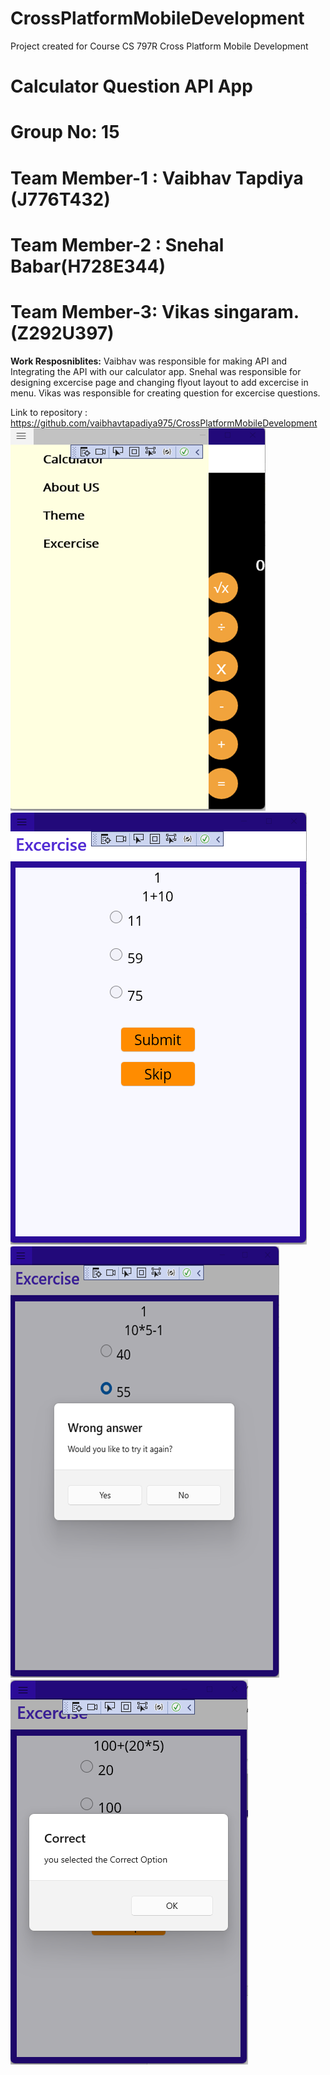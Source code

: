 # CrossPlatformMobileDevelopment
Project created for Course CS 797R Cross Platform Mobile Development


# Calculator Question API App
# Group No: 15
# Team Member-1 : Vaibhav Tapdiya (J776T432)
# Team Member-2 : Snehal Babar(H728E344)
# Team Member-3: Vikas singaram. (Z292U397)
  
  <b>Work Resposniblites:</b>
  Vaibhav was responsible for making API and Integrating the API with our calculator app.
  Snehal was responsible for designing excercise page and changing flyout layout to add excercise in menu.
  Vikas was responsible for creating question for excercise questions.
  
  Link to repository : https://github.com/vaibhavtapadiya975/CrossPlatformMobileDevelopment 
 ![Calculator iOS application screenshot](images/Screenshot1.png "Calculator Flyout Menu")
![Calculator Mac application screenshot](images/Screenshot2.png "Calculator Basic Operation")
![Calculator Mac application screenshot](images/Screenshot3.png "Calculator With divide by 0 Error")
![Calculator iOS application screenshot](images/Screenshot4.png "Sidebar Menu Page")
